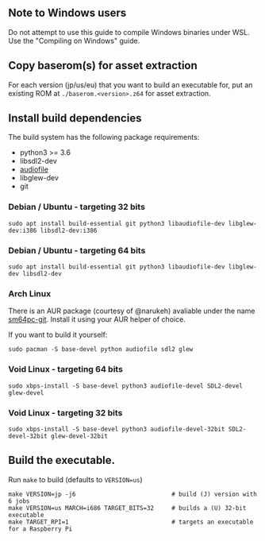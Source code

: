 ## Note to Windows users
Do not attempt to use this guide to compile Windows binaries under WSL. Use the "Compiling on Windows" guide.

## Copy baserom(s) for asset extraction

For each version (jp/us/eu) that you want to build an executable for, put an existing ROM at
`./baserom.<version>.z64` for asset extraction.

## Install build dependencies

The build system has the following package requirements:
  * python3 >= 3.6
  * libsdl2-dev
  * [audiofile](https://audiofile.68k.org/)
  * libglew-dev
  * git


### Debian / Ubuntu - targeting 32 bits
```
sudo apt install build-essential git python3 libaudiofile-dev libglew-dev:i386 libsdl2-dev:i386
```
### Debian / Ubuntu - targeting 64 bits
```
sudo apt install build-essential git python3 libaudiofile-dev libglew-dev libsdl2-dev
```
### Arch Linux
There is an AUR package (courtesy of @narukeh) avaliable under the name [sm64pc-git](https://aur.archlinux.org/packages/sm64pc-git/). Install it using your AUR helper of choice.

If you want to build it yourself:
```
sudo pacman -S base-devel python audiofile sdl2 glew
```

### Void Linux - targeting 64 bits
```
sudo xbps-install -S base-devel python3 audiofile-devel SDL2-devel glew-devel
```

### Void Linux - targeting 32 bits
```
sudo xbps-install -S base-devel python3 audiofile-devel-32bit SDL2-devel-32bit glew-devel-32bit
```

## Build the executable.

Run `make` to build (defaults to `VERSION=us`)

```
make VERSION=jp -j6                           # build (J) version with 6 jobs
make VERSION=us MARCH=i686 TARGET_BITS=32     # builds a (U) 32-bit executable 
make TARGET_RPI=1                             # targets an executable for a Raspberry Pi
```